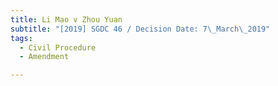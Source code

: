 ```yaml
---
title: Li Mao v Zhou Yuan
subtitle: "[2019] SGDC 46 / Decision Date: 7\_March\_2019"
tags:
  - Civil Procedure
  - Amendment

---
```

